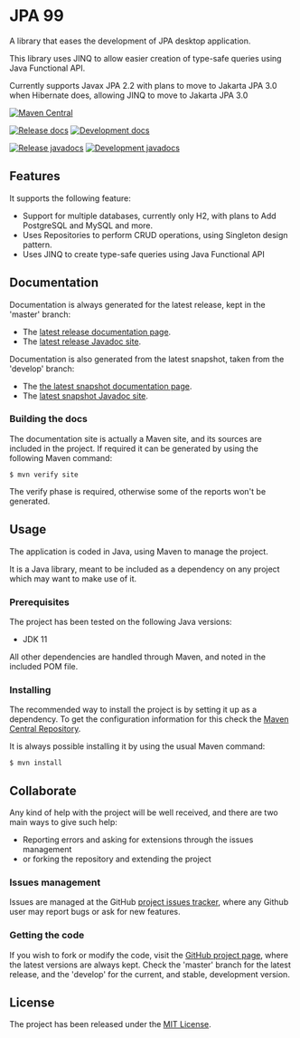 # JPA 99

A library that eases the development of JPA desktop application.

This library uses JINQ to allow easier creation of type-safe queries using Java Functional API.

Currently supports Javax JPA 2.2 with plans to move to Jakarta JPA 3.0 when Hibernate does, allowing JINQ to move to Jakarta JPA 3.0
 
[![Maven Central](https://img.shields.io/maven-central/v/io.github.ossnass/nicejpa-spring.svg)][maven-repo]

[![Release docs](https://img.shields.io/badge/docs-release-blue.svg)][site-release]
[![Development docs](https://img.shields.io/badge/docs-develop-blue.svg)][site-develop]

[![Release javadocs](https://img.shields.io/badge/javadocs-release-blue.svg)][javadoc-release]
[![Development javadocs](https://img.shields.io/badge/javadocs-develop-blue.svg)][javadoc-develop]

## Features

It supports the following feature:
- Support for multiple databases, currently only H2, with plans to Add PostgreSQL and MySQL and more.
- Uses Repositories to perform CRUD operations, using Singleton design pattern.
- Uses JINQ to create type-safe queries using Java Functional API

## Documentation

Documentation is always generated for the latest release, kept in the 'master' branch:

- The [latest release documentation page][site-release].
- The [latest release Javadoc site][javadoc-release].

Documentation is also generated from the latest snapshot, taken from the 'develop' branch:

- The [the latest snapshot documentation page][site-develop].
- The [latest snapshot Javadoc site][javadoc-develop].

### Building the docs

The documentation site is actually a Maven site, and its sources are included in the project. If required it can be generated by using the following Maven command:

```
$ mvn verify site
```

The verify phase is required, otherwise some of the reports won't be generated.

## Usage

The application is coded in Java, using Maven to manage the project.

It is a Java library, meant to be included as a dependency on any project which may want to make use of it.

### Prerequisites

The project has been tested on the following Java versions:
* JDK 11

All other dependencies are handled through Maven, and noted in the included POM file.

### Installing

The recommended way to install the project is by setting it up as a dependency. To get the configuration information for this check the [Maven Central Repository][maven-repo].

It is always possible installing it by using the usual Maven command:

```
$ mvn install
```

## Collaborate

Any kind of help with the project will be well received, and there are two main ways to give such help:

- Reporting errors and asking for extensions through the issues management
- or forking the repository and extending the project

### Issues management

Issues are managed at the GitHub [project issues tracker][issues], where any Github user may report bugs or ask for new features.

### Getting the code

If you wish to fork or modify the code, visit the [GitHub project page][scm], where the latest versions are always kept. Check the 'master' branch for the latest release, and the 'develop' for the current, and stable, development version.

## License

The project has been released under the [MIT License][license].

[maven-repo]: http://mvnrepository.com/artifact/io.github.ossnass/nicejpa-spring
[issues]: https://github.com/OssNass/JPA99/issues
[javadoc-develop]: https:///nicejpa-spring/apidocs
[javadoc-release]: https:///nicejpa-spring/apidocs
[license]: http://www.opensource.org/licenses/mit-license.php
[scm]: https://github.com/OssNass/JPA99
[site-develop]: https:///nicejpa-spring
[site-release]: https:///nicejpa-spring
